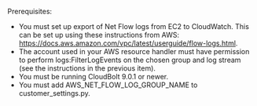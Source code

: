 Prerequisites:
 * You must set up export of Net Flow logs from EC2 to CloudWatch. This can be set up using these instructions from AWS: https://docs.aws.amazon.com/vpc/latest/userguide/flow-logs.html.
 * The account used in your AWS resource handler must have permission to perform logs:FilterLogEvents on the chosen group and log stream (see the instructions in the previous item).
 * You must be running CloudBolt 9.0.1 or newer.
 * You must add AWS_NET_FLOW_LOG_GROUP_NAME to customer_settings.py.
